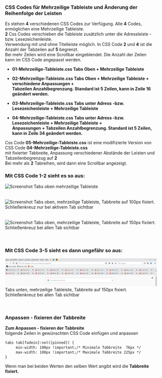 
### CSS Codes für Mehrzeilige Tableiste und Änderung der Reihenfolge der Leisten     

Es stehen **4** verschiedenen CSS Codes zur Verfügung. Alle **4** Codes, ermöglichen eine Mehrzeilige Tableiste.     
**2** Css Codes verschieben die Tableiste zusätzlich unter die Adressleiste - bzw. Lesezeichenleiste.    
Verwendung mit und ohne Titelleiste möglich. In CSS Code **2** und **4** ist die Anzahl der Tabzeilen auf **5** begrenzt.    
Bei mehr Zeilen wird eine Scrollbar eingeblendet. Die Anzahl der Zeilen kann im CSS Code angepasst werden.    

- **01-Mehrzeilige-Tableiste.css Tabs Oben + Mehrzeilige Tableiste**      

- **02-Mehrzeilige-Tableiste.css Tabs Oben + Mehrzeilige Tableiste + verschiedene Anpassungen +**    
     **Tabzeilen Anzahlbegrenzung. Standard ist 5 Zeilen, kann in Zeile 16 geändert werden.**    
 
- **03-Mehrzeilige-Tableiste.css Tabs unter Adress -bzw. Lesezeichenleiste + Mehrzeilige Tableiste**   

- **04-Mehrzeilige-Tableiste.css Tabs unter Adress -bzw. Lesezeichenleiste + Mehrzeilige Tableiste +**     
     **Anpassungen + Tabzeilen Anzahlbegrenzung. Standard ist 5 Zeilen, kann in Zeile 34 geändert werden.**    

Css Code **05-Mehrzeilige-Tableiste.css** ist eine modifizierte Version von CSS Code **04-Mehrzeilige-Tableiste.css**    
mit fixierter Tabbreite, Anpassung verschiedener Abstände der Leisten und Tabzeilenbegrenzug auf **2**    
Bei mehr als **2** Tabreihen, wird dann eine Scrollbar angezeigt.   
   
### Mit CSS Code 1-2 sieht es so aus:

![Screenshot](https://raw.githubusercontent.com/Endor8/userChrome.js/master/Mutirowtabs/CSS/Mehrzeilig%20obena.png)
Tabs oben mehrzeilige Tableiste
<br />
<br />
<br />
![Screenshot](https://raw.githubusercontent.com/Endor8/userChrome.js/master/Mutirowtabs/CSS/X%20nur%20auf%20aktiven%20Tab%20bei%20100pxa.png)
Tabs oben, mehrzeilige Tableiste, Tabbreite auf 100px fixiert.    
Schließenkreuz nur bei aktivem Tab sichtbar
<br />
<br />
<br />
![Screenshot](https://raw.githubusercontent.com/Endor8/userChrome.js/master/Mutirowtabs/CSS/Feste%20Breite%20mit%20Schlie%C3%9Fenkreuza.png)
Tabs oben, mehrzeilige Tableiste, Tabbreite auf 150px fixiiert.    
Schließenkreuz bei allen Tab sichtbar
<br />
<br />
<br />
### Mit CSS Code 3-5 sieht es dann ungefähr so aus:    

![Screenshot](Zwischenablage01b.png)
Tabs unten, mehrzeilige Tableiste, Tabbreite auf 150px fixiert.    
Schließenkreuz bei allen Tab sichtbar 
<br />
<br />
<br />
### Anpassen - fixieren der Tabbreite 

**Zum Anpassen - fixieren der Tabbreite**    
folgende Zeilen in gewünschten CSS Code einfügen und anpassen     

    tabs tab[fadein]:not([pinned]) {
		 min-width: 100px !important;/* Minimale Tabbreite  76px */
		 max-width: 100px !important;/* Maximale Tabbreite 225px */
    }
	
Wenn man bei beiden Werten den selben Wert angibt wird die **Tabbreite fixiert.**


